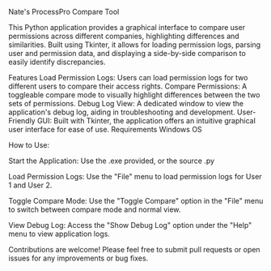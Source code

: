 Nate's ProcessPro Compare Tool

This Python application provides a graphical interface to compare user permissions across different companies, highlighting differences and similarities. Built using Tkinter, it allows for loading permission logs, parsing user and permission data, and displaying a side-by-side comparison to easily identify discrepancies.

Features
Load Permission Logs: Users can load permission logs for two different users to compare their access rights.
Compare Permissions: A toggleable compare mode to visually highlight differences between the two sets of permissions.
Debug Log View: A dedicated window to view the application's debug log, aiding in troubleshooting and development.
User-Friendly GUI: Built with Tkinter, the application offers an intuitive graphical user interface for ease of use.
Requirements
Windows OS



How to Use:

Start the Application: Use the .exe provided, or the source .py

Load Permission Logs: Use the "File" menu to load permission logs for User 1 and User 2.

Toggle Compare Mode: Use the "Toggle Compare" option in the "File" menu to switch between compare mode and normal view.

View Debug Log: Access the "Show Debug Log" option under the "Help" menu to view application logs.

Contributions are welcome! Please feel free to submit pull requests or open issues for any improvements or bug fixes.
